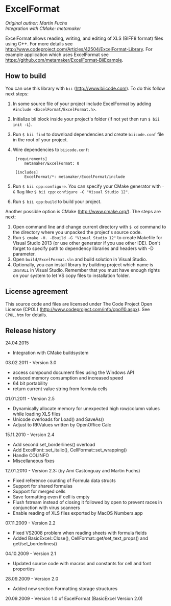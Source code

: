 ExcelFormat
===========

*Original author: Martin Fuchs*  
*Integration with CMake: metamaker*

ExcelFormat allows reading, writing, and editing of XLS (BIFF8 format) files using C++. For more details see <http://www.codeproject.com/Articles/42504/ExcelFormat-Library>. For example application which uses ExcelFormat see <https://github.com/metamaker/ExcelFormat-BiiExample>. 

How to build
------------

You can use this library with `bii` (<http://www.biicode.com>). To do this follow next steps:

1. In some source file of your project include ExcelFormat by adding `#include <ExcelFormat/ExcelFormat.h>`.
2. Initialize bii block inside your project's folder (if not yet then run `$ bii init -L`).
3. Run `$ bii find` to download dependencies and create `biicode.conf` file in the root of your project.
4. Wire dependencies to `biicode.conf`:

        [requirements]
	        metamaker/ExcelFormat: 0

        [includes]
            ExcelFormat/*: metamaker/ExcelFormat/include

5. Run `$ bii cpp:configure`. You can specify your CMake generator with `-G` flag like `$ bii cpp:configure -G "Visual Studio 12"`.
6. Run `$ bii cpp:build` to build your project.

Another possible option is CMake (<http://www.cmake.org/>). The steps are next:

1. Open command line and change current directory with `$ cd` command to the directory where you unpacked the project's source code.
2. Run `$ cmake -H. -Bbuild -G "Visual Studio 12"` to create Makefile for Visual Studio 2013 (or use other generator if you use other IDE). Don't forget to specify path to dependency libraries and headers with -D parameter.
3. Open `build/ExcelFormat.sln` and build solution in Visual Studio.
4. Optionally, you can install library by building project which name is `INSTALL` in Visual Studio. Remember that you must have enough rights on your system to let VS copy files to installation folder.

License agreement
-----------------

This source code and files are licensed under The Code Project Open License (CPOL) (<http://www.codeproject.com/info/cpol10.aspx>). See `CPOL.htm` for details.

Release history
---------------

24.04.2015
- Integration with CMake buildsystem

03.02.2011 - Version 3.0
- access compound document files using the Windows API
- reduced memory consumption and increased speed
- 64 bit portability
- return current value string from formula cells

01.01.2011 - Version 2.5
- Dynamically allocate memory for unexpected high row/column values while loading XLS files
- Unicode overloads for Load() and SaveAs()
- Adjust to RKValues written by OpenOffice Calc

15.11.2010 - Version 2.4
- Add second set_borderlines() overload
- Add ExcelFont::set_italic(), CellFormat::set_wrapping()
- Handle COLINFO
- Miscellaneous fixes

12.01.2010 - Version 2.3: (by Ami Castonguay and Martin Fuchs)
- Fixed reference counting of Formula data structs
- Support for shared formulas
- Support for merged cells
- Save formatting even if cell is empty
- Flush fstream instead of closing it followed by open to prevent races in conjunction with virus scanners
- Enable reading of XLS files exported by MacOS Numbers.app

07.11.2009 - Version 2.2
- Fixed VS2008 problem when reading sheets with formula fields
- Added BasicExcel::Close(), CellFormat::get/set_text_props() and get/set_borderlines()

04.10.2009 - Version 2.1
- Updated source code with macros and constants for cell and font properties

28.09.2009 - Version 2.0
- Added new section Formatting storage structures

20.09.2009 - Version 1.0 of ExcelFormat (BasicExcel Version 2.0)
